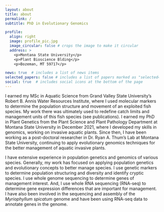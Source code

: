 ```yaml
---
layout: about
title: about
permalink: /
subtitle: PhD in Evolutionary Genomics

profile:
  align: right
  image: profile_pic.jpg
  image_circular: false # crops the image to make it circular
  address: >
    <p>Montana State University</p>
    <p>Plant Bioscience Blding</p>
    <p>Bozeman, MT 59717</p>

news: true  # includes a list of news items
selected_papers: false # includes a list of papers marked as "selected={true}"
social: true  # includes social icons at the bottom of the page
---
```


I earned my MSc in Aquatic Science from Grand Valley State University’s Robert B. Annis Water Resources Institute, where I used molecular markers to determine the population structure and movement of an exploited fish species. My work there was ultimately used to redefine catch limits and management units of this fish species (see publications). I earned my PhD in Plant Genetics from the Plant Science and Plant Pathology Department at Montana State University in December 2021, where I developed my skills in genomics, working on invasive aquatic plants. Since then, I have been working as a post-doctoral researcher in Dr. Ryan A. Thum’s Lab at Montana State University, continuing to apply evolutionary genomics techniques for the better management of aquatic invasive plants. 

I have extensive experience in population genetics and genomics of various species. Generally, my work has focused on applying population genetics and evolutionary concepts to better manage species. I use genetic markers to determine population structuring and diversity and identify cryptic species. I use whole genome sequencing to determine genes of management interest. And, I use whole RNA sequencing (RNA-seq) to determine gene expression differences that are important for management. I have also been involved in the sequencing and assembly of the *Myriophyllum spicatum* genome and have been using RNA-seq data to annotate genes in the genome. 

